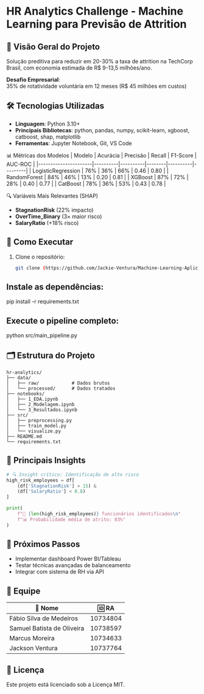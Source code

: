 
# HR Analytics Challenge - Machine Learning para Previsão de Attrition

## 📌 Visão Geral do Projeto
Solução preditiva para reduzir em 20-30% a taxa de attrition na TechCorp Brasil, com economia estimada de R$ 9-13,5 milhões/ano.

**Desafio Empresarial**:  
35% de rotatividade voluntária em 12 meses (R$ 45 milhões em custos)

## 🛠️ Tecnologias Utilizadas
- **Linguagem**: Python 3.10+
- **Principais Bibliotecas**: python, pandas, numpy, scikit-learn, xgboost, catboost, shap, matplotlib
- **Ferramentas**: Jupyter Notebook, Git, VS Code

📊 Métricas dos Modelos
| Modelo               | Acurácia | Precisão | Recall | F1-Score | AUC-ROC |
|----------------------|----------|----------|--------|----------|---------|
| LogisticRegression   | 76%      | 36%      | 66%    | 0.46     | 0.80    |
| RandomForest         | 84%      | 46%      | 13%    | 0.20     | 0.81    |
| XGBoost              | 87%      | 72%      | 28%    | 0.40     | 0.77    |
| CatBoost             | 78%      | 36%      | 53%    | 0.43     | 0.78    |

🔍 Variáveis Mais Relevantes (SHAP)
- **StagnationRisk** (22% impacto)
- **OverTime_Binary** (3× maior risco)
- **SalaryRatio** (+18% risco)
  
## 🚀 Como Executar

1. Clone o repositório:
   ```bash
   git clone (https://github.com/Jackie-Ventura/Machine-Learning-Aplicado-HR-Analytics-Challenge.git)

## Instale as dependências:
pip install -r requirements.txt

## Execute o pipeline completo:
python src/main_pipeline.py

## 🗂️ Estrutura do Projeto
```
hr-analytics/
├── data/
│   ├── raw/            # Dados brutos
│   └── processed/      # Dados tratados
├── notebooks/
│   ├── 1_EDA.ipynb
│   ├── 2_Modelagem.ipynb
│   └── 3_Resultados.ipynb
├── src/
│   ├── preprocessing.py
│   ├── train_model.py
│   └── visualize.py
├── README.md
└── requirements.txt
```
## 📌 Principais Insights
```python
# 🔍 Insight crítico: Identificação de alto risco
high_risk_employees = df[
    (df['StagnationRisk'] > 15) & 
    (df['SalaryRatio'] < 0.8)
]

print(
    f"🚨 {len(high_risk_employees)} funcionários identificados\n"
    f"📊 Probabilidade média de atrito: 83%"
)
```

## 📅 Próximos Passos
- Implementar dashboard Power BI/Tableau
- Testar técnicas avançadas de balanceamento
- Integrar com sistema de RH via API

## 👤 Equipe
| 👤 Nome                   | 🆔 RA      |
|---------------------------|-----------|
| Fábio Silva de Medeiros   | 10734804  |
| Samuel Batista de Oliveira| 10738597  |
| Marcus Moreira            | 10734633  |
| Jackson Ventura           | 10737764  |


## 📄 Licença
Este projeto está licenciado sob a Licença MIT.

